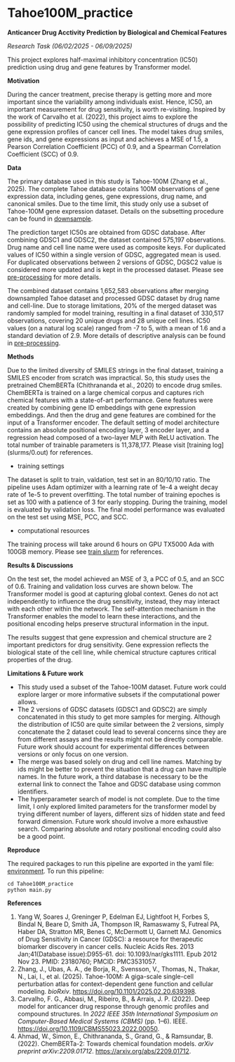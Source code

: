 # Tahoe100M_practice

**Anticancer Drug Acctivity Prediction by Biological and Chemical Features**

*Research Task (06/02/2025 - 06/09/2025)*

This project explores half-maximal inhibitory concentration (IC50) prediction using drug and gene features by Transformer model.

**Motivation**

During the cancer treatment, precise therapy is getting more and more important since the variability among individuals exist. Hence, IC50, an important measurement for drug sensitivity, is worth re-visiting. Inspired by the work of Carvalho et al. (2022), this project aims to explore the possibility of predicting IC50 using the chemical structures of drugs and the gene expression profiles of cancer cell lines. The model takes drug smiles, gene ids, and gene expressions as input and achieves a MSE of 1.5, a Pearson Correlation Coefficient (PCC) of 0.9, and a Spearman Correlation Coefficient (SCC) of 0.9.

**Data**

The primary database used in this study is Tahoe-100M (Zhang et al., 2025). The complete Tahoe database cotains 100M observations of gene expression data, including genes, gene expressions, drug name, and canonical smiles. Due to the time limit, this study only use a subset of Tahoe-100M gene expression dataset. Details on the subsetting procedure can be found in [downsample](downsample.py).

The prediction target IC50s are obtained from GDSC database. After combining GDSC1 and GDSC2, the dataset contained 575,197 observations. Drug name and cell line name were used as composite keys. For duplicated values of IC50 within a single version of GDSC, aggregated mean is used. For duplicated observations between 2 versions of GDSC, DGSC2 value is considered more updated and is kept in the processed dataset. Please see [pre-processing](preprocessing.ipynb) for more details.

The combined dataset contains 1,652,583 observations after merging downsampled Tahoe dataset and processed GDSC dataset by drug name and cell-line. Due to storage limitations, 20% of the merged dataset was randomly sampled for model training, resulting in a final dataset of 330,517 observations, covering 20 unique drugs and 28 unique cell lines. IC50 values (on a natural log scale) ranged from -7 to 5, with a mean of 1.6 and a standard deviation of 2.9. More details of descriptive analysis can be found in [pre-processing](preprocessing.ipynb).

**Methods**

Due to the limited diversity of SMILES strings in the final dataset, training a SMILES encoder from scratch was impractical. So, this study uses the pretrained ChemBERTa (Chithrananda et al., 2020) to encode drug smiles. ChemBERTa is trained on a large chemical corpus and captures rich chemical features with a state-of-art performance. Gene features were created by combining gene ID embeddings with gene expression embeddings. And then the drug and gene features are combined for the input of a Transformer encoder. The default setting of model architecture contains an absolute positional encoding layer, 3 encoder layer, and a regression head composed of a two-layer MLP with ReLU activation. The total number of trainable parameters is 11,378,177. Please visit [training log] (slurms/0.out) for references.

 - training settings

 The dataset is split to train, valdation, test set  in an 80/10/10 ratio. The pipeline uses Adam optimizer with a learning rate of 1e-4 a weight decay rate of 1e-5 to prevent overfitting. The total number of training epoches is set as 100 with a patience of 3 for early stopping. During the training, model is evaluated by validation loss. The final model performance was evaluated on the test set using MSE, PCC, and SCC.
 - computational resources

 The training process will take around 6 hours on GPU TX5000 Ada with 100GB memory. Please see [train slurm](train.sh) for references.

**Results & Discussions**

On the test set, the model achieved an MSE of 3, a PCC of 0.5, and an SCC of 0.6. Training and validation loss curves are shown below. The Transformer model is good at capturing global context. Genes do not act independently to influence the drug sensitivity, instead, they may interact with each other within the network. The self-attention mechanism in the Transformer enables the model to learn these interactions, and the positional encoding helps preserve structural information in the input.

The results suggest that gene expression and chemical structure are 2 important predictors for drug sensitivity. Gene expression reflects the biological state of the cell line, while chemical structure captures critical properties of the drug.


**Limitations & Future work**

 - This study used a subset of the Tahoe-100M dataset. Future work could explore larger or more informative subsets if the computational power allows.
 - The 2 versions of GDSC datasets (GDSC1 and GDSC2) are simply concatenated in this study to get more samples for merging. Although the distribution of IC50 are quite similar between the 2 versions, simply concatenate the 2 dataset could lead to several concerns since they are from different assays and the results might not be directly comparable. Future work should account for experimental differences between versions or only focus on one version.
 - The merge was based solely on drug and cell line names. Matching by ids might be better to prevent the situation that a drug can have multiple names. In the future work, a third database is necessary to be the external link to connect the Tahoe and GDSC database using common identifiers.
 - The hyperparameter search of model is not complete. Due to the time limit, I only explored limited parameters for the transformer model by trying different number of layers, different sizs of hidden state and feed forward dimension. Future work should involve a more exhaustive search. Comparing absolute and rotary positional encoding could also be a good point.


**Reproduce**

The required packages to run this pipeline are exported in the yaml file: [environment](env.yaml).
To run this pipeline:
```
cd Tahoe100M_practice
python main.py
```

**References**
1. Yang W, Soares J, Greninger P, Edelman EJ, Lightfoot H, Forbes S, Bindal N, Beare D, Smith JA, Thompson IR, Ramaswamy S, Futreal PA, Haber DA, Stratton MR, Benes C, McDermott U, Garnett MJ. Genomics of Drug Sensitivity in Cancer (GDSC): a resource for therapeutic biomarker discovery in cancer cells. Nucleic Acids Res. 2013 Jan;41(Database issue):D955-61. doi: 10.1093/nar/gks1111. Epub 2012 Nov 23. PMID: 23180760; PMCID: PMC3531057.
2. Zhang, J., Ubas, A. A., de Borja, R., Svensson, V., Thomas, N., Thakar, N., Lai, I., et al. (2025). Tahoe-100M: A giga-scale single-cell perturbation atlas for context-dependent gene function and cellular modeling. *bioRxiv*. https://doi.org/10.1101/2025.02.20.639398.
3. Carvalho, F. G., Abbasi, M., Ribeiro, B., & Arrais, J. P. (2022). Deep model for anticancer drug response through genomic profiles and compound structures. In *2022 IEEE 35th International Symposium on Computer-Based Medical Systems (CBMS)* (pp. 1–6). IEEE. https://doi.org/10.1109/CBMS55023.2022.00050.
4. Ahmad, W., Simon, E., Chithrananda, S., Grand, G., & Ramsundar, B. (2022). ChemBERTa-2: Towards chemical foundation models. *arXiv preprint arXiv:2209.01712*. https://arxiv.org/abs/2209.01712.